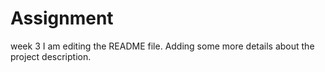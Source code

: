 # Assignment
week 3
I am editing the README file. Adding some more details about the project description.
